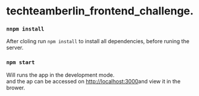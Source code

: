 # techteamberlin_frontend_challenge.
### `nnpm install`
After cloling run `npm install` to install all dependencies, before runing the server.

### `npm start`
Will runs the app in the development mode.<br>
and the ap can be accessed on [http://localhost:3000](http://localhost:3000)and view it in the brower. 
